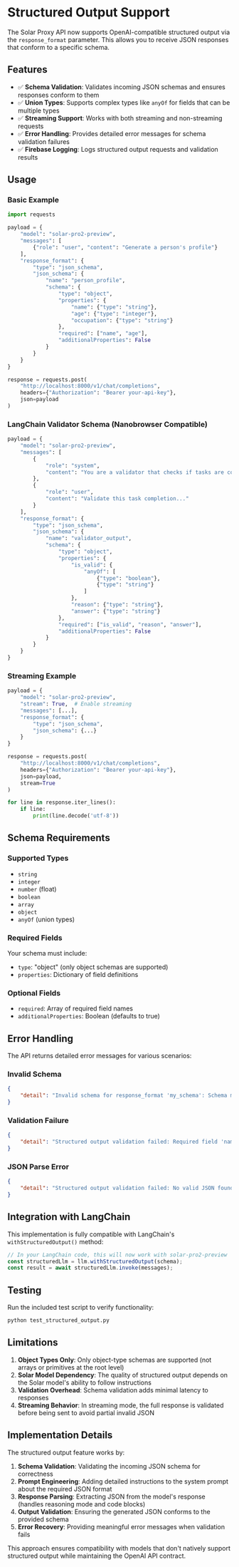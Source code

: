 # Structured Output Support

The Solar Proxy API now supports OpenAI-compatible structured output via the `response_format` parameter. This allows you to receive JSON responses that conform to a specific schema.

## Features

- ✅ **Schema Validation**: Validates incoming JSON schemas and ensures responses conform to them
- ✅ **Union Types**: Supports complex types like `anyOf` for fields that can be multiple types
- ✅ **Streaming Support**: Works with both streaming and non-streaming requests
- ✅ **Error Handling**: Provides detailed error messages for schema validation failures
- ✅ **Firebase Logging**: Logs structured output requests and validation results

## Usage

### Basic Example

```python
import requests

payload = {
    "model": "solar-pro2-preview",
    "messages": [
        {"role": "user", "content": "Generate a person's profile"}
    ],
    "response_format": {
        "type": "json_schema",
        "json_schema": {
            "name": "person_profile",
            "schema": {
                "type": "object",
                "properties": {
                    "name": {"type": "string"},
                    "age": {"type": "integer"},
                    "occupation": {"type": "string"}
                },
                "required": ["name", "age"],
                "additionalProperties": False
            }
        }
    }
}

response = requests.post(
    "http://localhost:8000/v1/chat/completions",
    headers={"Authorization": "Bearer your-api-key"},
    json=payload
)
```

### LangChain Validator Schema (Nanobrowser Compatible)

```python
payload = {
    "model": "solar-pro2-preview",
    "messages": [
        {
            "role": "system", 
            "content": "You are a validator that checks if tasks are completed correctly."
        },
        {
            "role": "user", 
            "content": "Validate this task completion..."
        }
    ],
    "response_format": {
        "type": "json_schema",
        "json_schema": {
            "name": "validator_output",
            "schema": {
                "type": "object",
                "properties": {
                    "is_valid": {
                        "anyOf": [
                            {"type": "boolean"},
                            {"type": "string"}
                        ]
                    },
                    "reason": {"type": "string"},
                    "answer": {"type": "string"}
                },
                "required": ["is_valid", "reason", "answer"],
                "additionalProperties": False
            }
        }
    }
}
```

### Streaming Example

```python
payload = {
    "model": "solar-pro2-preview",
    "stream": True,  # Enable streaming
    "messages": [...],
    "response_format": {
        "type": "json_schema",
        "json_schema": {...}
    }
}

response = requests.post(
    "http://localhost:8000/v1/chat/completions",
    headers={"Authorization": "Bearer your-api-key"},
    json=payload,
    stream=True
)

for line in response.iter_lines():
    if line:
        print(line.decode('utf-8'))
```

## Schema Requirements

### Supported Types
- `string`
- `integer`
- `number` (float)
- `boolean`
- `array`
- `object`
- `anyOf` (union types)

### Required Fields
Your schema must include:
- `type`: "object" (only object schemas are supported)
- `properties`: Dictionary of field definitions

### Optional Fields
- `required`: Array of required field names
- `additionalProperties`: Boolean (defaults to true)

## Error Handling

The API returns detailed error messages for various scenarios:

### Invalid Schema
```json
{
    "detail": "Invalid schema for response_format 'my_schema': Schema must have 'type' field"
}
```

### Validation Failure
```json
{
    "detail": "Structured output validation failed: Required field 'name' missing from response"
}
```

### JSON Parse Error
```json
{
    "detail": "Structured output validation failed: No valid JSON found in response"
}
```

## Integration with LangChain

This implementation is fully compatible with LangChain's `withStructuredOutput()` method:

```typescript
// In your LangChain code, this will now work with solar-pro2-preview
const structuredLlm = llm.withStructuredOutput(schema);
const result = await structuredLlm.invoke(messages);
```

## Testing

Run the included test script to verify functionality:

```bash
python test_structured_output.py
```

## Limitations

1. **Object Types Only**: Only object-type schemas are supported (not arrays or primitives at the root level)
2. **Solar Model Dependency**: The quality of structured output depends on the Solar model's ability to follow instructions
3. **Validation Overhead**: Schema validation adds minimal latency to responses
4. **Streaming Behavior**: In streaming mode, the full response is validated before being sent to avoid partial invalid JSON

## Implementation Details

The structured output feature works by:

1. **Schema Validation**: Validating the incoming JSON schema for correctness
2. **Prompt Engineering**: Adding detailed instructions to the system prompt about the required JSON format
3. **Response Parsing**: Extracting JSON from the model's response (handles reasoning mode and code blocks)
4. **Output Validation**: Ensuring the generated JSON conforms to the provided schema
5. **Error Recovery**: Providing meaningful error messages when validation fails

This approach ensures compatibility with models that don't natively support structured output while maintaining the OpenAI API contract. 